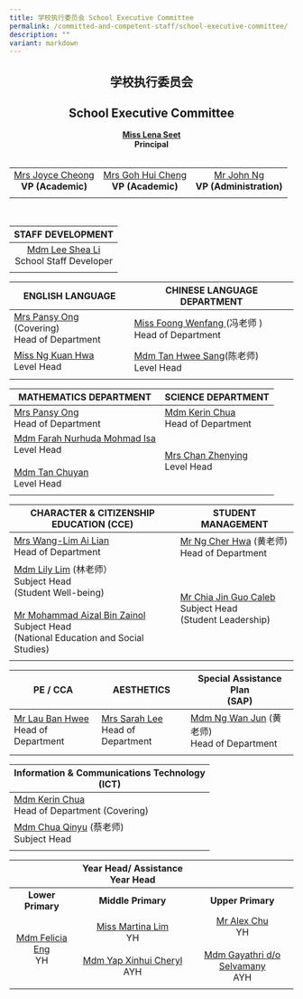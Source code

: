 ```yaml
---
title: 学校执行委员会 School Executive Committee
permalink: /committed-and-competent-staff/school-executive-committee/
description: ""
variant: markdown
---
```

## <center>学校执行委员会 </center>
## <center>School Executive Committee</center>

 **<center><a href="mailto:holyinnocentspri@moe.edu.sg">Miss Lena Seet</a><br>Principal</center>** <br>


||||
| :--------: | :--------: |:--------: |
|<a href="mailto:holyinnocentspri@moe.edu.sg">Mrs Joyce Cheong</a><br>**VP (Academic)** |<a href="mailto:holyinnocentspri@moe.edu.sg">Mrs Goh Hui Cheng</a><br>**VP (Academic)**|<a href="mailto:holyinnocentspri@moe.edu.sg">Mr John Ng</a><br>**VP (Administration)**|
||||

<br>

|STAFF DEVELOPMENT|
| :--------: |
|<a href="mailto:lee_shea_li@moe.edu.sg">Mdm Lee Shea Li</a><br>School Staff Developer|
||

| ENGLISH LANGUAGE|CHINESE LANGUAGE DEPARTMENT|
| -------- | -------- | 
|<a href="mailto:neo_kim_sian_pansy@moe.edu.sg">Mrs Pansy Ong</a> (Covering)<br>Head of Department|<a href="mailto:foong_wenfang@moe.edu.sg">Miss Foong Wenfang </a> (冯老师 )<br>Head of Department|
|<a href="mailto:ng_kuan_hwa@moe.edu.sg">Miss Ng Kuan Hwa</a><br>Level Head|<a href="mailto:tan_hwee_sang@moe.edu.sg">Mdm Tan Hwee Sang</a>(陈老师)<br>Level Head<br>|
|||

| MATHEMATICS DEPARTMENT | SCIENCE DEPARTMENT |
| -------- | -------- |
|<a href="mailto:neo_kim_sian_pansy@moe.edu.sg">Mrs Pansy Ong</a><br>Head of Department|<a href="mailto:chua_sze_yi@moe.edu.sg">Mdm Kerin Chua</a><br>Head of Department|
|<a href="mailto:farah_nurhuda_mohmad_isa@moe.edu.sg">Mdm Farah Nurhuda Mohmad Isa</a><br>Level Head<br><br><a href="mailto:tan_chuyan@moe.edu.sg">Mdm Tan Chuyan</a><br>Level Head|<a href="mailto:song_zhenying@moe.edu.sg">Mrs Chan Zhenying</a><br>Level Head|
|||

| CHARACTER &amp; CITIZENSHIP<br>EDUCATION (CCE)| STUDENT MANAGEMENT|
| -------- | -------- |
|<a href="mailto:wang-lim_ai_lian@moe.edu.sg">Mrs Wang-Lim Ai Lian</a><br>Head of Department|<a href="mailto:ng_cher_hwa@moe.edu.sg">Mr Ng Cher Hwa</a> (黄老师)<br>Head of Department|
|<a href="mailto:lim_lily_a@moe.edu.sg">Mdm Lily Lim</a> (林老师）<br>Subject Head<br> (Student Well-being)<br><br><a href="mailto:mohammad_aizal_zainol@moe.edu.sg">Mr Mohammad Aizal Bin Zainol</a><br>Subject Head<br> (National Education and Social Studies) |<a href="mailto:chia_jin_guo@moe.edu.sg">Mr Chia Jin Guo Caleb </a><br> Subject Head <br> (Student Leadership)|
|||

| PE / CCA | AESTHETICS| Special Assistance Plan<br> (SAP) |
| -------- | -------- | -------- |
|<a href="mailto:lau_ban_hwee@moe.edu.sg">Mr Lau Ban Hwee</a><br>Head of Department |<a href="mailto:sarah_koh_hui_khoon@moe.edu.sg">Mrs Sarah Lee</a><br>Head of Department| <a href="mailto:ng_wan_jun@moe.edu.sg">Mdm Ng Wan Jun</a> (黄老师) <br>Head of Department|
|||


| Information &amp; Communications Technology<br>(ICT)| 
| -------- | 
| <a href="mailto:chua_sze_yi@moe.edu.sg">Mdm Kerin Chua</a><br>Head of Department (Covering) |
|<a href="mailto:chua_qinyu@moe.edu.sg">Mdm Chua Qinyu</a> (蔡老师)<br>Subject Head|
||

| |Year Head/ Assistance Year Head||
|:--------:| :--------: | :--------: |
|**Lower Primary**|**Middle Primary**|**Upper Primary**|
|<a href="mailto:eng_li_yun_felicia@moe.edu.sg">Mdm Felicia Eng</a><br>YH|<a href="mailto:lim_soo_ngee_martina@moe.edu.sg">Miss Martina Lim</a><br>YH<br><br>[Mdm Yap Xinhui Cheryl](mailto:cheryl_yap_xinhui@moe.edu.sg)<br>AYH|<a href="mailto:chu_yunfeng_alex@moe.edu.sg">Mr Alex Chu</a><br>YH<br><br>[Mdm Gayathri d/o Selvamany](mailto:gayathri_selvamany@moe.edu.sg)<br>AYH |
|||